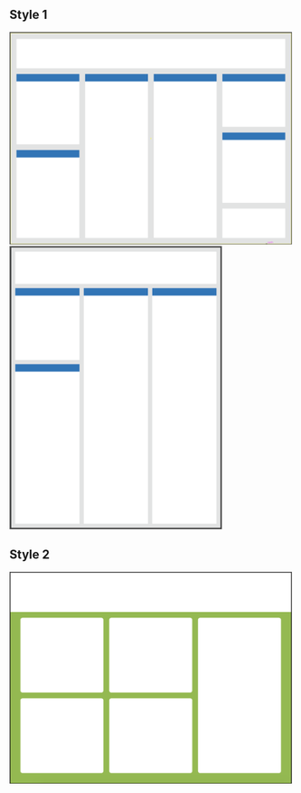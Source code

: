 ## Style 1
<img src="Horizontal_Style1.png" width="500">

<img src="Vertical_Style1.png" height="500">

## Style 2
<img src="Horizontal_Style2.png" width="500">

